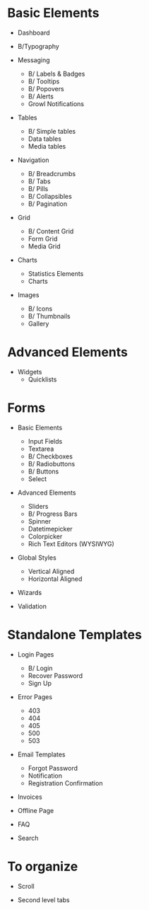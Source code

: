 Basic Elements
============================

* Dashboard

* B/Typography

* Messaging
	+ B/	Labels & Badges
	+ B/	Tooltips
	+ B/	Popovers
	+ B/	Alerts
	+ Growl Notifications

* Tables
	+ B/	Simple tables
	+ 	Data tables
	+ 	Media tables

* Navigation
	+ B/	Breadcrumbs
	+ B/	Tabs
	+ B/	Pills
	+ B/	Collapsibles
	+ B/	Pagination

* Grid
	+ B/	Content Grid
	+ 	Form Grid
	+ 	Media Grid

* Charts
	+ 	Statistics Elements
	+ 	Charts

* Images
	+ B/	Icons
	+ B/	Thumbnails
	+ 	Gallery

Advanced Elements
============================

* Widgets
	+  Quicklists

Forms
============================

* Basic Elements
	+ 	Input Fields
	+ 	Textarea
	+ B/	Checkboxes
	+ B/	Radiobuttons
	+ B/	Buttons
	+ 	Select

* Advanced Elements
	+ 	Sliders
	+ B/	Progress Bars
	+ 	Spinner
	+ 	Datetimepicker
	+ 	Colorpicker
	+ 	Rich Text Editors (WYSIWYG)

* Global Styles
	+ 	Vertical Aligned
	+ 	Horizontal Aligned

* Wizards

* Validation

Standalone Templates
============================

* Login Pages
	+ B/	Login
	+ 	Recover Password
	+ 	Sign Up

* Error Pages
	+ 	403
	+ 	404
	+ 	405
	+ 	500
	+ 	503

* Email Templates
	+ 	Forgot Password
	+ 	Notification
	+ 	Registration Confirmation

* Invoices

* Offline Page

* FAQ

* Search

To organize
============================

* Scroll

* Second level tabs